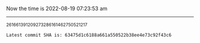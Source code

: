 Now the time is 2022-08-19 07:23:53 am

---

<small>261661391209273286161462750521217</small>

```txt
Latest commit SHA is: 63475d1c6188a661a550522b38ee4e73c92f43c6
```
